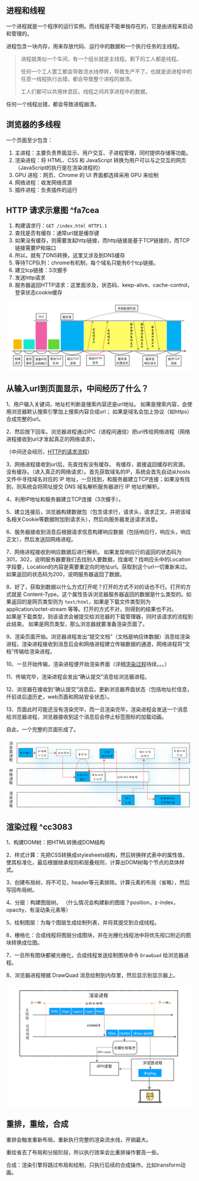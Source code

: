 ## 进程和线程
一个进程就是一个程序的运行实例。而线程是不能单独存在的，它是由进程来启动和管理的。

进程包含一块内存，用来存放代码、运行中的数据和一个执行任务的主线程。

> 进程就类似一个车间，有一个组长就是主线程。剩下的工人都是线程。
> 
> 任何一个工人罢工都会导致流水线停转，导致生产不了。也就是说进程中的任意一线程执行出错，都会导致整个进程的崩溃。
> 
> 工人们都可以共用休息区。线程之间共享进程中的数据。

任何一个线程出错，都会导致进程崩溃。


## 浏览器的多线程

一个页面至少包含：
1. 主进程：主要负责界面显示、用户交互、子进程管理，同时提供存储等功能。
2. 渲染进程：将 HTML、CSS 和 JavaScript 转换为用户可以与之交互的网页（JavaScript的执行是在渲染进程的）
3. GPU 进程：网页、Chrome 的 UI 界面都选择采用 GPU 来绘制
4. 网络进程：收发网络资源
5. 插件进程：负责插件的运行


## HTTP 请求示意图 ^fa7cea
1. 构建请求行：`GET /index.html HTTP1.1`
2. 查找是否有缓存：通常url就是缓存键
3. 如果没有缓存，则需要发起http链接，而http链接是基于TCP链接的，而TCP链接需要IP和端口
4. 所以，就有了DNS转换，这里又涉及到DNS缓存
5. 等待TCP队列：chrome有机制，每个域名只能有6个tcp链接。
6. 建立tcp链接：3次握手
7. 发送http请求
8. 服务器返回HTTP请求：这里面涉及，状态码、keep-alive、cache-control，登录状态cookie缓存

![](images/img-20240501160591.png)


## 从输入url到页面显示，中间经历了什么？

1、用户输入关键词，地址栏判断是搜索内容还是url地址。
如果是搜索内容，会使用浏览器默认搜索引擎加上搜索内容合成url；
如果是域名会加上协议（如https）合成完整的url。

2、然后按下回车。浏览器进程通过IPC（进程间通信）把url传给网络进程（网络进程接收到url才发起真正的网络请求）。

（中间还会经历，[HTTP的请求流程](#^fa7cea)）

3、网络进程接收到url后，先查找有没有缓存。
有缓存，直接返回缓存的资源。
没有缓存。（进入真正的网络请求）。首先获取域名的IP，系统会首先自动从hosts文件中寻找域名对应的 IP 地址，一旦找到，和服务器建立TCP连接；如果没有找到，则系统会将网址提交 DNS 域名解析服务器进行 IP 地址的解析。

4、利用IP地址和服务器建立TCP连接（3次握手）。

5、建立连接后，浏览器构建数据包（包含请求行，请求头，请求正文，并把该域名相关Cookie等数据附加到请求头），然后向服务器发送请求消息。

6、服务器接收到消息后根据请求信息构建响应数据（包括响应行，响应头，响应正文），然后发送回网络进程。

7、网络进程接收到响应数据后进行解析。
如果发现响应行的返回的状态码为301，302，说明服务器要我们去找别人要数据，找谁呢？找响应头中的Location字段要，Location的内容是需要重定向的地址url。获取到这个url一切重新来过。
如果返回的状态码为200，说明服务器返回了数据。

8、好了，获取到数据以什么方式打开呢？打开的方式不对的话也不行。打开的方式就是 Content-Type。这个属性告诉浏览器服务器返回的数据是什么类型的。如果返回的是网页类型则为 `text/html`，如果是下载文件类型则为 application/octet-stream 等等。打开的方式不对，则得到的结果也不对。    
如果是下载类型，则该请求会被提交给浏览器的下载管理器，同时该请求的流程到此结束。
如果是网页类型，那么浏览器就要准备渲染页面了。


9、渲染页面开始。浏览器进程发出“提交文档”（文档是响应体数据）消息给渲染进程，渲染进程接收到消息后会和网络进程建立传输数据的通道，网络进程将“文档”传输给渲染进程。

10、一旦开始传输，渲染进程便开始渲染界面（详细[渲染过程](#^cc3083)待续。。。）

11、传输完毕，渲染进程会发出“确认提交”消息给浏览器进程。

12、浏览器在接收到“确认提交”消息后，更新浏览器界面状态（包括地址栏信息，仟前进后退历史，web页面和网站安全状态）。

13、页面此时可能还没有渲染完毕，而一旦渲染完毕，渲染进程会发送一个消息给浏览器进程，浏览器接收到这个消息后会停止标签图标的加载动画。

自此，一个完整的页面形成了。

![整个流程图如下](https://raw.githubusercontent.com/Daotin/pic/master/img/20190912173015.png)


## 渲染过程 ^cc3083


1、构建DOM树：把HTML转换成DOM结构

2、样式计算：先把CSS转换成stylesheets结构，然后转换样式表中的属性值，使其标准化，最后根据继承规则和层叠规则，计算出DOM树每个节点的具体样式。

3、创建布局树，将不可见，header等元素排除。计算元素的布局（省略），然后写回布局树。

4、分层：构建图层树。
（什么情况会构建新的图层？position，z-index，opacity，有滚动条元素等）

5、绘制图层：为每个图层生成绘制列表，并将其提交到合成线程。

6、栅格化：合成线程将图层分成图块，并在光栅化线程池中将优先视口附近的图块转换成位图。

7、一旦所有图块都被光栅化，合成线程发送绘制图块命令 `DrawQuad` 给浏览器进程。

8、浏览器进程根据 DrawQuad 消息绘制到内存里，然后显示到显示器上。

![](images/img-20240501170567.png)


## 重排，重绘，合成

重排会触发重新布局，重新执行完整的渲染流水线，开销最大。

重绘省去了布局和分层阶段，所以执行效率会比重排操作要高一些。

合成：渲染引擎将跳过布局和绘制，只执行后续的合成操作。比如transform动画。
